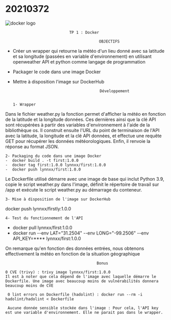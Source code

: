 # 20210372
  <img src="https://d1.awsstatic.com/acs/characters/Logos/Docker-Logo_Horizontel_279x131.b8a5c41e56b77706656d61080f6a0217a3ba356d.png" alt="docker logo" />

                                                  
                                TP 1 : Docker
    
                                             OBJECTIFS

- Créer un wrapper qui retourne la météo d'un lieu donné avec sa latitude et sa longitude
(passées en variable d'environnement) en utilisant openweather API et python comme langage de programmation 
- Packager le code dans une image Docker
- Mettre à disposition l'image sur DockerHub

                                            Développement  
                              
                              
      1- Wrapper

Dans le fichier weather.py la fonction permet d'afficher la météo en fonction de la latitude et la longitude données.  Ces dernières ainsi que la clé API sont récupérées à partir des variables d'environnement à l'aide de la bibliothèque os. Il construit ensuite l'URL du point de terminaison de l'API avec la latitude, la longitude et la clé API données, et effectue une requête GET pour récupérer les données météorologiques. Enfin, il renvoie la réponse au format JSON.
  
 
    2- Packaging du code dans une image Docker
    -  docker build . -t first:1.0.0
    -  docker tag first:1.0.0 lynnxx/first:1.0.0
    -  docker push lynnxx/first:1.0.0
  
  

Le Dockerfile utilisé démarre avec une image de base qui inclut Python 3.9, copie le script weather.py dans l'image, définit le répertoire de travail sur   /app et exécute le script weather.py au démarrage du conteneur.


    3- Mise à disposition de l'image sur DockerHub
docker push lynnxx/firstly:1.0.0


    4- Test du fonctionnement de l'API
  -  docker pull lynnxx/first:1.0.0 
  -  docker run --env LAT="31.2504" --env LONG="-99.2506" --env API_KEY=**** lynnxx/first:1.0.0
  
On remarque qu'en fonction des données entrées, nous obtenons effectivement la météo en fonction de la situation géographique


                                            Bonus

    0 CVE (trivy) : trivy image lynnxx/first:1.0.0
    Il est à noter que cela dépend de l'image avec laquelle démarre le Dockerfile. Une image avec beaucoup moins de vulnérabilités donnera beaucoup moins de CVE
     
     0 lint errors on Dockerfile (hadolint) : docker run --rm -i hadolint/hadolint < Dockerfile
     
     Aucune donnée sensible stockée dans l'image : Pour cela, l'API key est une variable d'environnement. Elle ne parait pas dans le wrapper.


